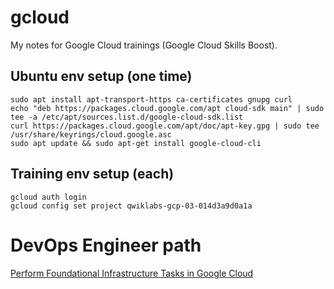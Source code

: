# gcloud

My notes for Google Cloud trainings (Google Cloud Skills Boost).

## Ubuntu env setup (one time)

```
sudo apt install apt-transport-https ca-certificates gnupg curl
echo "deb https://packages.cloud.google.com/apt cloud-sdk main" | sudo tee -a /etc/apt/sources.list.d/google-cloud-sdk.list
curl https://packages.cloud.google.com/apt/doc/apt-key.gpg | sudo tee /usr/share/keyrings/cloud.google.asc
sudo apt update && sudo apt-get install google-cloud-cli
```

## Training env setup (each)

```
gcloud auth login
gcloud config set project qwiklabs-gcp-03-014d3a9d0a1a
```

# DevOps Engineer path
[Perform Foundational Infrastructure Tasks in Google Cloud](devops-infra-tsks.md)
